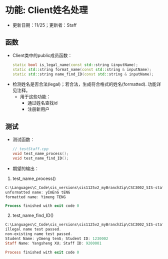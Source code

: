 # 功能: Client姓名处理

- 更新日期：11/25；更新者：Staff

## 函数

- Client类中的public成员函数：
    ```c++
    static bool is_legal_name(const std::string &inputName);
    static std::string format_name(const std::string & inputName);
    static std::string name_find_ID(const std::string & inputName);
    ```
- 检测姓名是否合法(legal)；若合法，生成符合格式的姓名(formatted). 功能详见注释。
    - 用于这些功能：
        - 通过姓名查找id
        - 注册新用户

## 测试

- 测试函数：
    ```c++
  // testStaff.cpp
    void test_name_process();  
    void test_name_find_ID();
    ```
- 期望的输出：

1. test_name_process()
```powershell
C:\Languages\C_Code\sis_versions\sis1125v2_myBranchZip\CSC3002_SIS-staff-1120\cmake-build-debug\CSC3002_SIS.exe
unformatted name: yImEnG tENG
formatted name: Yimeng TENG

Process finished with exit code 0
```
2. test_name_find_ID()
```powershell
C:\Languages\C_Code\sis_versions\sis1125v2_myBranchZip\CSC3002_SIS-staff-1120\cmake-build-debug\CSC3002_SIS.exe
illegal name test passed.
non-existing name test passed.
Student Name: yImeng tenG; Student ID: 1230002
Staff Name: Yangsheng XU; Staff ID: 9200001

Process finished with exit code 0
```
